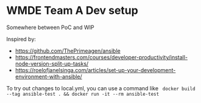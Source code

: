 # WMDE Team A Dev setup

Somewhere between PoC and WIP

Inspired by:
* https://github.com/ThePrimeagen/ansible
* https://frontendmasters.com/courses/developer-productivity/install-node-version-split-up-tasks/
* https://roelofjanelsinga.com/articles/set-up-your-development-environment-with-ansible/

To try out changes to local.yml, you can use a command like ` docker build --tag ansible-test . && docker run -it --rm ansible-test`



